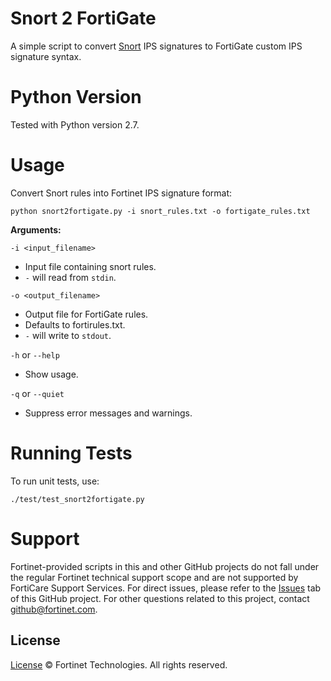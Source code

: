 # Snort 2 FortiGate
A simple script to convert [Snort](https://snort.org) IPS signatures to FortiGate custom IPS signature syntax.

# Python Version
Tested with Python version 2.7.

# Usage
Convert Snort rules into Fortinet IPS signature format:

`python snort2fortigate.py -i snort_rules.txt -o fortigate_rules.txt`

**Arguments:**

`-i <input_filename>`

* Input file containing snort rules.
* `-` will read from `stdin`.

`-o <output_filename>`

* Output file for FortiGate rules.
* Defaults to fortirules.txt.
* `-` will write to `stdout`.

`-h` or `--help`

* Show usage.

`-q` or `--quiet`

* Suppress error messages and warnings.

# Running Tests

To run unit tests, use:

`./test/test_snort2fortigate.py`

# Support
Fortinet-provided scripts in this and other GitHub projects do not fall under the regular Fortinet technical support scope and are not supported by FortiCare Support Services.
For direct issues, please refer to the [Issues](https://github.com/fortinet/fortios-ips-snort/issues) tab of this GitHub project.
For other questions related to this project, contact [github@fortinet.com](mailto:github@fortinet.com).

## License
[License](https://github.com/fortinet/fortios-ips-snort/blob/master/LICENSE) © Fortinet Technologies. All rights reserved.

